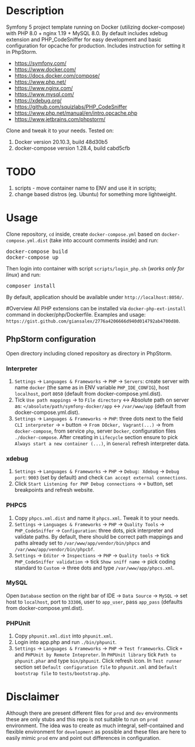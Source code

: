 # Description
Symfony 5 project template running on Docker (utilizing docker-compose) with PHP 8.0 + nginx 1.19 + MySQL 8.0. By default includes xdebug extension and PHP_CodeSniffer for easy development and basic configuration for opcache for production. Includes instruction for setting it in PhpStorm.

* https://symfony.com/
* https://www.docker.com/
* https://docs.docker.com/compose/
* https://www.php.net/
* https://www.nginx.com/
* https://www.mysql.com/
* https://xdebug.org/
* https://github.com/squizlabs/PHP_CodeSniffer
* https://www.php.net/manual/en/intro.opcache.php
* https://www.jetbrains.com/phpstorm/

Clone and tweak it to your needs. Tested on:
1. Docker version 20.10.3, build 48d30b5
1. docker-compose version 1.28.4, build cabd5cfb

# TODO
1. scripts - move container name to ENV and use it in scripts;
1. change based distros (eg. Ubuntu) for something more lightweight.

# Usage
Clone repository, `cd` inside, create `docker-compose.yml` based on `docker-compose.yml.dist` (take into account comments inside) and run:
<pre>
docker-compose build
docker-compose up
</pre>

Then login into container with script `scripts/login_php.sh` (*works only for linux*) and run:
<pre>
composer install
</pre>

By default, application should be available under `http://localhost:8050/`.

#Overview
All PHP extensions can be installed via `docker-php-ext-install` command in docker/php/Dockerfile. Examples and usage:
`https://gist.github.com/giansalex/2776a4206666d940d014792ab4700d80`.

## PhpStorm configuration
Open directory including cloned repository as directory in PhpStorm.

### Interpreter
1. `Settings` -> `Languages & Frameworks` -> `PHP` -> `Servers`: create server with name `docker` (the same as in ENV variable `PHP_IDE_CONFIG`), host `localhost`, port `8050` (default from docker-compose.yml.dist).
1. Tick `Use path mappings` ->  to `File directory` <-> Absolute path on server as: `</absolute/path/symfony-docker/app` <-> `/var/www/app` (default from docker-compose.yml.dist).
1. `Settings` -> `Languages & Frameworks` -> `PHP`: three dots next to the field `CLI interpreter` -> `+` button -> `From DOcker, Vagrant(...)` -> from `docker-compose`, from service `php`, server `Docker`, configuration files `./docker-compose`. After creating in `Lifecycle` section ensure to pick `Always start a new container (...)`, in `General` refresh interpreter data.

### xdebug
1. `Settings` -> `Languages & Frameworks` -> `PHP` -> `Debug: Xdebug` -> `Debug port`: `9003` (set by default) and check `Can accept external connections`.
1. Click `Start Listening for PHP Debug connections` -> `+` button, set breakpoints and refresh website.

### PHPCS
1. Copy `phpcs.xml.dist` and name it `phpcs.xml`. Tweak it to your needs.
1. `Settings` -> `Languages & Frameworks` -> `PHP` -> `Quality Tools` -> `PHP_CodeSniffer` -> `Configuration`: three dots, pick interpreter and validate paths. By default, there should be correct path mappings and paths already set to `/var/www/app/vendor/bin/phpcs` and `/var/www/app/vendor/bin/phpcbf`.
1. `Settings` -> `Editor` -> `Inspections` -> `PHP` -> `Quality tools` -> tick `PHP_CodeSniffer validation` -> tick `Show sniff name` -> pick coding standard to `Custom` -> three dots and type `/var/www/app/phpcs.xml`.

### MySQL
Open `Database` section on the right bar of IDE -> `Data Source` -> `MySQL` -> set host to `localhost`, port to `33306`, user to `app_user`, pass `app_pass` (defaults from docker-compose.yml.dist).

### PHPUnit
1. Copy `phpunit.xml.dist` into `phpunit.xml`.
1. Login into app.php and run `./bin/phpunit`.
1. `Settings` -> `Languages & Frameworks` -> `PHP` -> `Test frameworks`. Click `+` and `PHPUnit by Remote Intepreter`. In `PHPUnit library` tick `Path to phpunit.phar` and type `bin/phpunit`. Click refresh icon. In `Test runner` section set `Default configuration file` to `phpunit.xml` and `Default bootstrap file` to `tests/bootstrap.php`.

# Disclaimer
Although there are present different files for `prod` and `dev` environments these are only stubs and this repo is not suitable to run on `prod` environment. The idea was to create as much integral, self-contained and flexible environment for `development` as possible and these files are here to easily mimic `prod` env and point out differences in configuration.